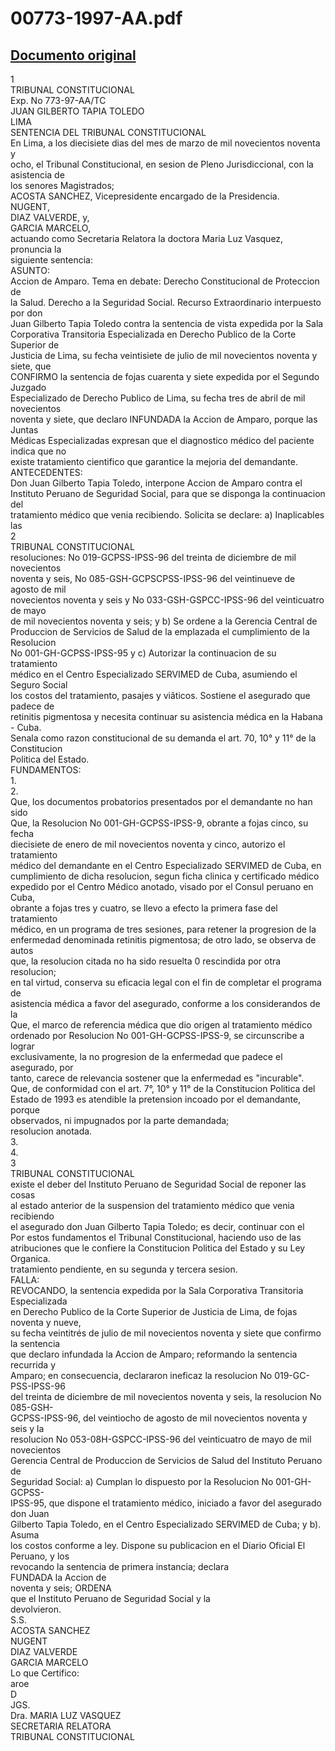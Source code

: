 
00773-1997-AA.pdf
=================
  
[Documento original](https://tc.gob.pe/jurisprudencia/1998/00773-1997-AA.pdf)  
---  
1  
TRIBUNAL CONSTITUCIONAL  
Exp. No 773-97-AA/TC  
JUAN GILBERTO TAPIA TOLEDO  
LIMA  
SENTENCIA DEL TRIBUNAL CONSTITUCIONAL  
En Lima, a los diecisiete dias del mes de marzo de mil novecientos noventa y  
ocho, el Tribunal Constitucional, en sesion de Pleno Jurisdiccional, con la asistencia de  
los senores Magistrados;  
ACOSTA SANCHEZ, Vicepresidente encargado de la Presidencia.  
NUGENT,  
DIAZ VALVERDE, y,  
GARCIA MARCELO,  
actuando como Secretaria Relatora la doctora Maria Luz Vasquez, pronuncia la  
siguiente sentencia:  
ASUNTO:  
Accion de Amparo. Tema en debate: Derecho Constitucional de Proteccion de  
la Salud. Derecho a la Seguridad Social. Recurso Extraordinario interpuesto por don  
Juan Gilberto Tapia Toledo contra la sentencia de vista expedida por la Sala  
Corporativa Transitoria Especializada en Derecho Publico de la Corte Superior de  
Justicia de Lima, su fecha veintisiete de julio de mil novecientos noventa y siete, que  
CONFIRMO la sentencia de fojas cuarenta y siete expedida por el Segundo Juzgado  
Especializado de Derecho Publico de Lima, su fecha tres de abril de mil novecientos  
noventa y siete, que declaro INFUNDADA la Accion de Amparo, porque las Juntas  
Médicas Especializadas expresan que el diagnostico médico del paciente indica que no  
existe tratamiento cientifico que garantice la mejoria del demandante.  
ANTECEDENTES:  
Don Juan Gilberto Tapia Toledo, interpone Accion de Amparo contra el  
Instituto Peruano de Seguridad Social, para que se disponga la continuacion del  
tratamiento médico que venia recibiendo. Solicita se declare: a) Inaplicables las  
2  
TRIBUNAL CONSTITUCIONAL  
resoluciones: No 019-GCPSS-IPSS-96 del treinta de diciembre de mil novecientos  
noventa y seis, No 085-GSH-GCPSCPSS-IPSS-96 del veintinueve de agosto de mil  
novecientos noventa y seis y No 033-GSH-GSPCC-IPSS-96 del veinticuatro de mayo  
de mil novecientos noventa y seis; y b) Se ordene a la Gerencia Central de  
Produccion de Servicios de Salud de la emplazada el cumplimiento de la Resolucion  
No 001-GH-GCPSS-IPSS-95 y c) Autorizar la continuacion de su tratamiento  
médico en el Centro Especializado SERVIMED de Cuba, asumiendo el Seguro Social  
los costos del tratamiento, pasajes y viâticos. Sostiene el asegurado que padece de  
retinitis pigmentosa y necesita continuar su asistencia médica en la Habana - Cuba.  
Senala como razon constitucional de su demanda el art. 70, 10° y 11° de la Constitucion  
Politica del Estado.  
FUNDAMENTOS:  
1.  
2.  
Que, los documentos probatorios presentados por el demandante no han sido  
Que, la Resolucion No 001-GH-GCPSS-IPSS-9, obrante a fojas cinco, su fecha  
diecisiete de enero de mil novecientos noventa y cinco, autorizo el tratamiento  
médico del demandante en el Centro Especializado SERVIMED de Cuba, en  
cumplimiento de dicha resolucion, segun ficha clinica y certificado médico  
expedido por el Centro Médico anotado, visado por el Consul peruano en Cuba,  
obrante a fojas tres y cuatro, se llevo a efecto la primera fase del tratamiento  
médico, en un programa de tres sesiones, para retener la progresion de la  
enfermedad denominada retinitis pigmentosa; de otro lado, se observa de autos  
que, la resolucion citada no ha sido resuelta 0 rescindida por otra resolucion;  
en tal virtud, conserva su eficacia legal con el fin de completar el programa de  
asistencia médica a favor del asegurado, conforme a los considerandos de la  
Que, el marco de referencia médica que dio origen al tratamiento médico  
ordenado por Resolucion No 001-GH-GCPSS-IPSS-9, se circunscribe a lograr  
exclusivamente, la no progresion de la enfermedad que padece el asegurado, por  
tanto, carece de relevancia sostener que la enfermedad es "incurable".  
Que, de conformidad con el art. 7°, 10° y 11° de la Constitucion Politica del  
Estado de 1993 es atendible la pretension incoado por el demandante, porque  
observados, ni impugnados por la parte demandada;  
resolucion anotada.  
3.  
4.  
3  
TRIBUNAL CONSTITUCIONAL  
existe el deber del Instituto Peruano de Seguridad Social de reponer las cosas  
al estado anterior de la suspension del tratamiento médico que venia recibiendo  
el asegurado don Juan Gilberto Tapia Toledo; es decir, continuar con el  
Por estos fundamentos el Tribunal Constitucional, haciendo uso de las  
atribuciones que le confiere la Constitucion Politica del Estado y su Ley Organica.  
tratamiento pendiente, en su segunda y tercera sesion.  
FALLA:  
REVOCANDO, la sentencia expedida por la Sala Corporativa Transitoria Especializada  
en Derecho Publico de la Corte Superior de Justicia de Lima, de fojas noventa y nueve,  
su fecha veintitrés de julio de mil novecientos noventa y siete que confirmo la sentencia  
que declaro infundada la Accion de Amparo; reformando la sentencia recurrida y  
Amparo; en consecuencia, declararon ineficaz la resolucion No 019-GC-PSS-IPSS-96  
del treinta de diciembre de mil novecientos noventa y seis, la resolucion No 085-GSH-  
GCPSS-IPSS-96, del veintiocho de agosto de mil novecientos noventa y seis y la  
resolucion No 053-08H-GSPCC-IPSS-96 del veinticuatro de mayo de mil novecientos  
Gerencia Central de Produccion de Servicios de Salud del Instituto Peruano de  
Seguridad Social: a) Cumplan lo dispuesto por la Resolucion No 001-GH-GCPSS-  
IPSS-95, que dispone el tratamiento médico, iniciado a favor del asegurado don Juan  
Gilberto Tapia Toledo, en el Centro Especializado SERVIMED de Cuba; y b). Asuma  
los costos conforme a ley. Dispone su publicacion en el Diario Oficial El Peruano, y los  
revocando la sentencia de primera instancia; declara  
FUNDADA la Accion de  
noventa y seis; ORDENA  
que el Instituto Peruano de Seguridad Social y la  
devolvieron.  
S.S.  
ACOSTA SANCHEZ  
NUGENT  
DIAZ VALVERDE  
GARCIA MARCELO  
Lo que Certifico:  
aroe  
D  
JGS.  
Dra. MARIA LUZ VASQUEZ  
SECRETARIA RELATORA  
TRIBUNAL CONSTITUCIONAL